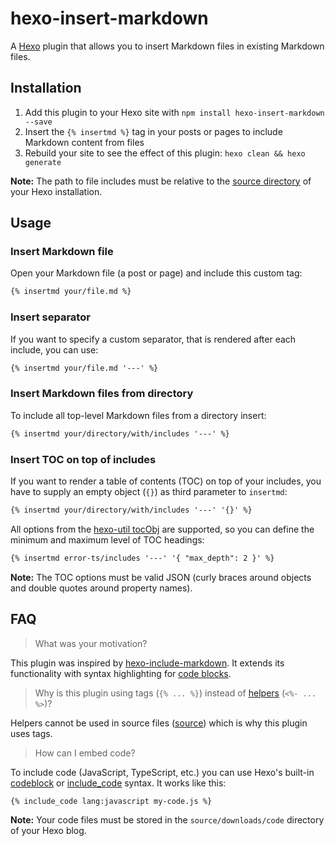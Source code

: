 # hexo-insert-markdown

A [Hexo](https://hexo.io/) plugin that allows you to insert Markdown files in existing Markdown files.

## Installation

1. Add this plugin to your Hexo site with `npm install hexo-insert-markdown --save`
2. Insert the `{% insertmd %}` tag in your posts or pages to include Markdown content from files
3. Rebuild your site to see the effect of this plugin: `hexo clean && hexo generate`

**Note:** The path to file includes must be relative to the [source directory](https://hexo.io/docs/configuration.html#Directory) of your Hexo installation.

## Usage

### Insert Markdown file

Open your Markdown file (a post or page) and include this custom tag:

```md
{% insertmd your/file.md %}
```

### Insert separator

If you want to specify a custom separator, that is rendered after each include, you can use:

```md
{% insertmd your/file.md '---' %}
```

### Insert Markdown files from directory

To include all top-level Markdown files from a directory insert:

```md
{% insertmd your/directory/with/includes '---' %}
```

### Insert TOC on top of includes

If you want to render a table of contents (TOC) on top of your includes, you have to supply an empty object (`{}`) as third parameter to `insertmd`:

```md
{% insertmd your/directory/with/includes '---' '{}' %}
```

All options from the [hexo-util tocObj](https://github.com/hexojs/hexo-util/tree/2.6.0#tocobjstr-options) are supported, so you can define the minimum and maximum level of TOC headings:

```md
{% insertmd error-ts/includes '---' '{ "max_depth": 2 }' %}
```

**Note:** The TOC options must be valid JSON (curly braces around objects and double quotes around property names).

## FAQ

> What was your motivation?

This plugin was inspired by [hexo-include-markdown](https://github.com/tea3/hexo-include-markdown). It extends its functionality with syntax highlighting for [code blocks](https://hexo.io/docs/syntax-highlight.html#How-to-use-code-block-in-posts).

> Why is this plugin using tags (`{% ... %}`) instead of [helpers](https://hexo.io/docs/helpers) (`<%- ... %>`)?

Helpers cannot be used in source files ([source](https://github.com/hexojs/site/pull/118)) which is why this plugin uses tags.

> How can I embed code?

To include code (JavaScript, TypeScript, etc.) you can use Hexo's built-in [codeblock](https://hexo.io/docs/tag-plugins.html#Code-Block) or [include_code](https://hexo.io/docs/tag-plugins.html#Include-Code) syntax. It works like this:

```
{% include_code lang:javascript my-code.js %}
```

**Note:** Your code files must be stored in the `source/downloads/code` directory of your Hexo blog.
